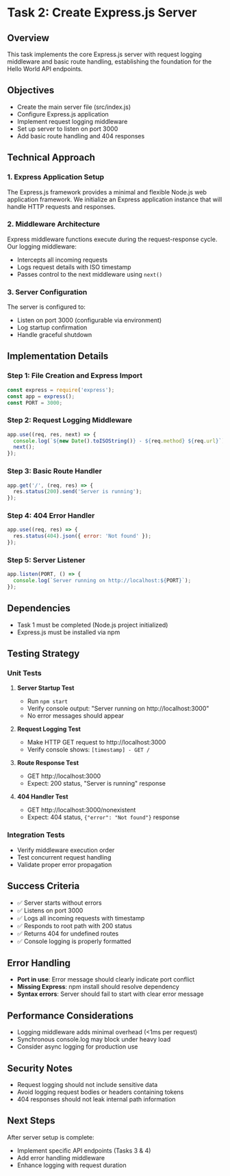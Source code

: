 # Task 2: Create Express.js Server

## Overview
This task implements the core Express.js server with request logging middleware and basic route handling, establishing the foundation for the Hello World API endpoints.

## Objectives
- Create the main server file (src/index.js)
- Configure Express.js application
- Implement request logging middleware
- Set up server to listen on port 3000
- Add basic route handling and 404 responses

## Technical Approach

### 1. Express Application Setup
The Express.js framework provides a minimal and flexible Node.js web application framework. We initialize an Express application instance that will handle HTTP requests and responses.

### 2. Middleware Architecture
Express middleware functions execute during the request-response cycle. Our logging middleware:
- Intercepts all incoming requests
- Logs request details with ISO timestamp
- Passes control to the next middleware using `next()`

### 3. Server Configuration
The server is configured to:
- Listen on port 3000 (configurable via environment)
- Log startup confirmation
- Handle graceful shutdown

## Implementation Details

### Step 1: File Creation and Express Import
```javascript
const express = require('express');
const app = express();
const PORT = 3000;
```

### Step 2: Request Logging Middleware
```javascript
app.use((req, res, next) => {
  console.log(`${new Date().toISOString()} - ${req.method} ${req.url}`);
  next();
});
```

### Step 3: Basic Route Handler
```javascript
app.get('/', (req, res) => {
  res.status(200).send('Server is running');
});
```

### Step 4: 404 Error Handler
```javascript
app.use((req, res) => {
  res.status(404).json({ error: 'Not found' });
});
```

### Step 5: Server Listener
```javascript
app.listen(PORT, () => {
  console.log(`Server running on http://localhost:${PORT}`);
});
```

## Dependencies
- Task 1 must be completed (Node.js project initialized)
- Express.js must be installed via npm

## Testing Strategy

### Unit Tests
1. **Server Startup Test**
   - Run `npm start`
   - Verify console output: "Server running on http://localhost:3000"
   - No error messages should appear

2. **Request Logging Test**
   - Make HTTP GET request to http://localhost:3000
   - Verify console shows: `[timestamp] - GET /`

3. **Route Response Test**
   - GET http://localhost:3000
   - Expect: 200 status, "Server is running" response

4. **404 Handler Test**
   - GET http://localhost:3000/nonexistent
   - Expect: 404 status, `{"error": "Not found"}` response

### Integration Tests
- Verify middleware execution order
- Test concurrent request handling
- Validate proper error propagation

## Success Criteria
- ✅ Server starts without errors
- ✅ Listens on port 3000
- ✅ Logs all incoming requests with timestamp
- ✅ Responds to root path with 200 status
- ✅ Returns 404 for undefined routes
- ✅ Console logging is properly formatted

## Error Handling
- **Port in use**: Error message should clearly indicate port conflict
- **Missing Express**: npm install should resolve dependency
- **Syntax errors**: Server should fail to start with clear error message

## Performance Considerations
- Logging middleware adds minimal overhead (<1ms per request)
- Synchronous console.log may block under heavy load
- Consider async logging for production use

## Security Notes
- Request logging should not include sensitive data
- Avoid logging request bodies or headers containing tokens
- 404 responses should not leak internal path information

## Next Steps
After server setup is complete:
- Implement specific API endpoints (Tasks 3 & 4)
- Add error handling middleware
- Enhance logging with request duration